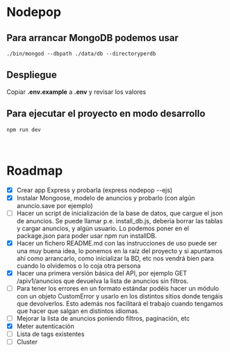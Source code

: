 # Nodepop

## Para arrancar MongoDB podemos usar

`./bin/mongod --dbpath ./data/db --directoryperdb`

## Despliegue

Copiar **.env.example** a **.env** y revisar los valores

## Para ejecutar el proyecto en modo desarrollo

```shell
npm run dev
```

&nbsp;

# Roadmap

* [x] Crear app Express y probarla (express nodepop --ejs)
* [x] Instalar Mongoose, modelo de anuncios y probarlo (con algún anuncio.save por
      ejemplo)
* [ ] Hacer un script de inicialización de la base de datos, que cargue el json de anuncios.
      Se puede llamar p.e. install_db.js, debería borrar las tablas y cargar anuncios, y algún
      usuario. Lo podemos poner en el package.json para poder usar npm run installDB.
* [x] Hacer un fichero README.md con las instrucciones de uso puede ser una muy buena
      idea, lo ponemos en la raíz del proyecto y si apuntamos ahí como arrancarlo, como
      inicializar la BD, etc nos vendrá bien para cuando lo olvidemos o lo coja otra persona
* [x] Hacer una primera versión básica del API, por ejemplo GET /apiv1/anuncios que
      devuelva la lista de anuncios sin filtros.
* [ ] Para tener los errores en un formato estándar podéis hacer un módulo con un objeto
      CustomError y usarlo en los distintos sitios donde tengáis que devolverlos. Esto además nos facilitará el trabajo cuando tengamos que hacer que salgan en distintos idiomas.
* [ ] Mejorar la lista de anuncios poniendo filtros, paginación, etc
* [x] Meter autenticación
* [ ] Lista de tags existentes
* [ ] Cluster
